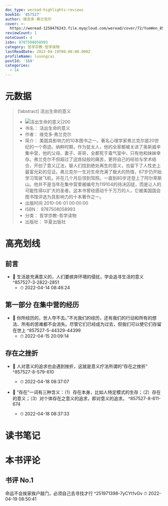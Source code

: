 ```yaml
---
doc_type: weread-highlights-reviews
bookId: '857527'
author: 维克多·弗兰克尔
cover: >-
  https://weread-1258476243.file.myqcloud.com/weread/cover/72/YueWen_857527/t7_YueWen_857527.jpg
reviewCount: 1
noteCount: 4
isbn: 9787508058993
category: 哲学宗教-哲学读物
lastReadDate: 2022-04-19T00:00:00.000Z
profileName: lusongcai
postId: '169'
categories:
  - 14
---
```

# 元数据
> [!abstract] 活出生命的意义
> - ![ 活出生命的意义|200](https://weread-1258476243.file.myqcloud.com/weread/cover/72/YueWen_857527/t7_YueWen_857527.jpg)
> - 书名： 活出生命的意义
> - 作者： 维克多·弗兰克尔
> - 简介： 美国具影响力的10本图书之一。著名心理学家弗兰克尔是20世纪的一个奇迹。纳粹时期，作为犹太人，他的全家都被关进了奥斯威辛集中营，他的父母、妻子、哥哥，全都死于毒气室中，只有他和妹妹幸存。弗兰克尔不但超过了这炼狱般的痛苦，更将自己的经验与学术结合，开创了意义辽法，替人们找到绝处再生的意义，也留下了人性史上最富光彩的见证。弗兰克尔一生对生命充满了极大的热情，67岁仍开始学习驾驶飞机，并在几个月后领到驾照。一直到80岁还登上了阿尔卑斯山。他并不是当年在集中营里被编号为119104的待决囚徒，而是让人的可能性得以扩大的圣者。这本书曾经感动千千万万的人，它被美国国会图书馆评选为具影响力的十本著作之一。
> - 出版时间 2010-06-01 00:00:00
> - ISBN： 9787508058993
> - 分类： 哲学宗教-哲学读物
> - 出版社： 华夏出版社

# 高亮划线

## 前言


- 📌 生活是充满意义的，人们要摈弃环境的侵扰，学会追寻生活的意义 ^857527-3-2822-2851
    - ⏱ 2022-04-14 08:46:24 
## 第一部分 在集中营的经历


- 📌 你所经历的，世人夺不去。”不光我们的经历，还有我们的行动和所有的想法、所有的苦难都不会消失。尽管它们已经成为过去，但我们可以使它们存留在世上 ^857527-5-44329-44399
    - ⏱ 2022-04-15 20:09:14 
## 存在之挫折


- 📌 人对意义的追求也会遇到挫折，这就是意义疗法所谓的“存在之挫折” ^857527-8-579-610
    - ⏱ 2022-04-18 08:37:07 

- 📌 “存在”一词有三种含义：（1）存在本身，比如人特定模式的生存；（2）存在的意义；（3）对个体存在之意义的追求，即对意义的追求。 ^857527-8-611-674
    - ⏱ 2022-04-18 08:37:33 
# 读书笔记

# 本书评论

## 书评 No.1 
命运不会挨家挨户敲门，必须自己去寻找才行  ^251971398-7yCYt1vGv
⏱ 2022-04-19 08:50:41
